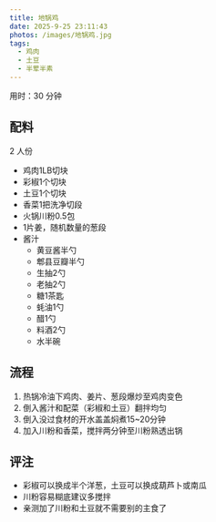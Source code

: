 ```yaml
---
title: 地锅鸡
date: 2025-9-25 23:11:43
photos: /images/地锅鸡.jpg
tags:
  - 鸡肉
  - 土豆
  - 半荤半素
---
```


用时：30 分钟

## 配料

2 人份

- 鸡肉1LB切块
- 彩椒1个切块
- 土豆1个切块
- 香菜1把洗净切段
- 火锅川粉0.5包
- 1片姜，随机数量的葱段
- 酱汁
  - 黄豆酱半勺
  - 郫县豆瓣半勺
  - 生抽2勺
  - 老抽2勺
  - 糖1茶匙
  - 蚝油1勺
  - 醋1勺
  - 料酒2勺
  - 水半碗

<!--more-->

## 流程

1. 热锅冷油下鸡肉、姜片、葱段爆炒至鸡肉变色
2. 倒入酱汁和配菜（彩椒和土豆）翻拌均匀
3. 倒入没过食材的开水盖盖焖煮15~20分钟
4. 加入川粉和香菜，搅拌两分钟至川粉熟透出锅

## 评注

- 彩椒可以换成半个洋葱，土豆可以换成葫芦卜或南瓜
- 川粉容易糊底建议多搅拌
- 亲测加了川粉和土豆就不需要别的主食了